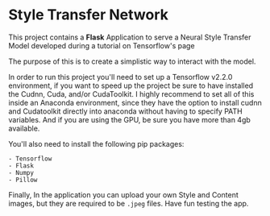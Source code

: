# Style Transfer Network

This project contains a **Flask** Application to serve a Neural Style Transfer Model developed during a tutorial on Tensorflow's page

The purpose of this is to create a simplistic way to interact with the model.

In order to run this project you'll need to set up a Tensorflow v2.2.0 environment, if you want to speed up the project be sure to have installed the Cudnn, Cuda, and/or CudaToolkit. I highly recommend to set all of this inside an Anaconda environment, since they have the option to install cudnn and Cudatoolkit directly into anaconda without having to specify PATH variables. And if you are using the GPU, be sure you have more than 4gb available.

You'll also need to install the following pip packages:

    - Tensorflow
    - Flask
    - Numpy
    - Pillow

Finally, In the application you can upload your own Style and Content images, but they are required to be `.jpeg` files.
Have fun testing the app.
